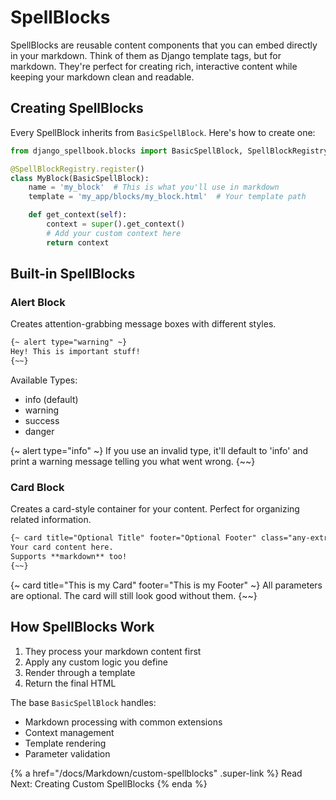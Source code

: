 # SpellBlocks

SpellBlocks are reusable content components that you can embed directly in your markdown. Think of them as Django template tags, but for markdown. They're perfect for creating rich, interactive content while keeping your markdown clean and readable.

## Creating SpellBlocks

Every SpellBlock inherits from `BasicSpellBlock`. Here's how to create one:

```python
from django_spellbook.blocks import BasicSpellBlock, SpellBlockRegistry

@SpellBlockRegistry.register()
class MyBlock(BasicSpellBlock):
    name = 'my_block'  # This is what you'll use in markdown
    template = 'my_app/blocks/my_block.html'  # Your template path

    def get_context(self):
        context = super().get_context()
        # Add your custom context here
        return context
```

## Built-in SpellBlocks

### Alert Block

Creates attention-grabbing message boxes with different styles.

```markdown
{~ alert type="warning" ~}
Hey! This is important stuff!
{~~}
```

Available Types:

- info (default)
- warning
- success
- danger

{~ alert type="info" ~}
If you use an invalid type, it'll default to 'info' and print a warning message telling you what went wrong.
{~~}

### Card Block

Creates a card-style container for your content. Perfect for organizing related information.

```markdown
{~ card title="Optional Title" footer="Optional Footer" class="any-extra-classes" ~}
Your card content here.
Supports **markdown** too!
{~~}
```

{~ card title="This is my Card" footer="This is my Footer" ~}
All parameters are optional. The card will still look good without them.
{~~}

## How SpellBlocks Work

1. They process your markdown content first
2. Apply any custom logic you define
3. Render through a template
4. Return the final HTML

The base `BasicSpellBlock` handles:

- Markdown processing with common extensions
- Context management
- Template rendering
- Parameter validation

{% a href="/docs/Markdown/custom-spellblocks" .super-link %}
Read Next: Creating Custom SpellBlocks
{% enda %}